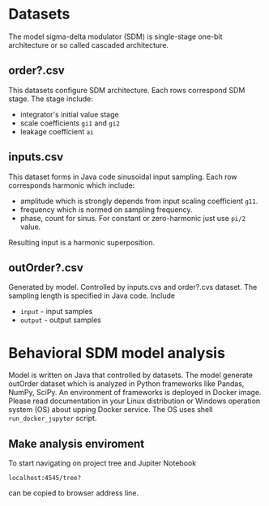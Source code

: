 # Datasets 

The model sigma-delta modulator (SDM) is single-stage one-bit architecture or so called cascaded architecture. 

## order?.csv 

This datasets configure SDM architecture. Each rows correspond SDM stage. The stage include:
- integrator's initial value stage 
- scale coefficients <code>gi1</code> and <code>gi2</code>
- leakage coefficient <code>ai</code>

## inputs.csv

This dataset forms in Java code sinusoidal input sampling. Each row corresponds harmonic which include: 
- amplitude which is strongly depends from input scaling coefficient <code>g11</code>.
- frequency which is normed on sampling frequency. 
- phase, count for sinus. For constant or zero-harmonic just use <code>pi/2</code> value.

Resulting input is a harmonic superposition.

## outOrder?.csv

Generated by model. Controlled by inputs.cvs and order?.cvs dataset. The sampling length is specified in Java code. Include 
- <code>input</code> - input samples
- <code>output</code> - output samples

# Behavioral SDM model analysis

Model is written on Java that controlled by datasets. The model generate outOrder dataset which is analyzed in Python frameworks like Pandas, NumPy, SciPy. An environment of frameworks is deployed in Docker image. Please read documentation in your Linux distribution or Windows operation system (OS) about upping Docker service. The OS uses shell <code>run_docker_jupyter</code> script.

## Make analysis enviroment

To start navigating on project tree and Jupiter Notebook

  <code>localhost:4545/tree?</code>

can be copied to browser address line.

